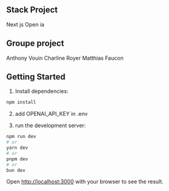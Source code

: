 ## Stack Project
 Next js
 Open ia

## Groupe project
Anthony Vouin
Charline Royer
Matthias Faucon

## Getting Started

1. Install dependencies:
```bash
npm install 
```
2. add OPENAI_API_KEY  in .env

3. run the development server:

```bash
npm run dev
# or
yarn dev
# or
pnpm dev
# or
bun dev
```

Open [http://localhost:3000](http://localhost:3000) with your browser to see the result.



